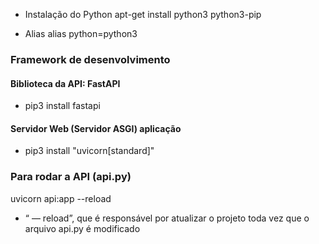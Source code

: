 

- Instalação do Python
apt-get install python3 python3-pip

- Alias
alias python=python3


### Framework de desenvolvimento

#### Biblioteca da API: FastAPI

- pip3 install fastapi 

#### Servidor Web (Servidor ASGI) aplicação

- pip3 install "uvicorn[standard]"






### Para rodar a  API (api.py)

uvicorn api:app --reload

- “ — reload”, que é responsável por atualizar o projeto toda vez que o arquivo api.py é modificado
 